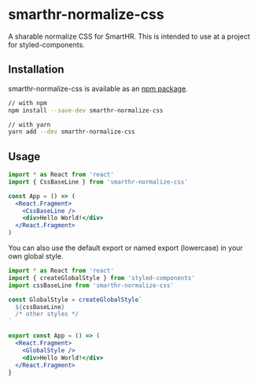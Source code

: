 # smarthr-normalize-css

A sharable normalize CSS for SmartHR. This is intended to use at a project for styled-components.

## Installation

smarthr-normalize-css is available as an  [npm package](https://www.npmjs.com/package/smarthr-normalize-css).

```sh
// with npm
npm install --save-dev smarthr-normalize-css

// with yarn
yarn add --dev smarthr-normalize-css
```

## Usage

```jsx
import * as React from 'react'
import { CssBaseLine } from 'smarthr-normalize-css'

const App = () => (
  <React.Fragment>
    <CssBaseLine />
    <div>Hello World!</div>
  </React.Fragment>
)
```

You can also use the default export or named export (lowercase) in your own
global style.

```jsx
import * as React from 'react'
import { createGlobalStyle } from 'styled-components'
import cssBaseLine from 'smarthr-normalize-css'

const GlobalStyle = createGlobalStyle`
  ${cssBaseLine}
  /* other styles */
`

export const App = () => (
  <React.Fragment>
    <GlobalStyle />
    <div>Hello World!</div>
  </React.Fragment>
}
```
